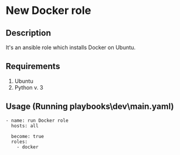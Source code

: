 # New Docker role 

## Description
It's an ansible role which installs Docker on Ubuntu.

## Requirements
1. Ubuntu
2. Python v. 3

## Usage (Running playbooks\dev\main.yaml)
```
- name: run Docker role
  hosts: all

  become: true
  roles:
    - docker
```